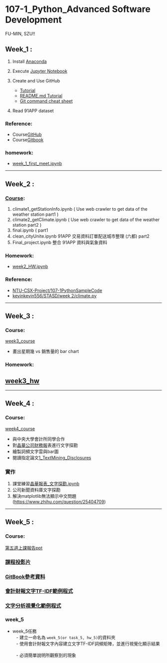 # 107-1_Python_Advanced Software Development
FU-MIN, SZU!!
## Week_1 :
1. Install [Anaconda](https://www.anaconda.com/download/)
2. Execute [Jupyter Notebook](https://jupyter.readthedocs.io/en/latest/install.html#installing-jupyter-using-anaconda-and-conda)
3. Create and Use GitHub
   - [Tutorial](https://git-scm.com/book/zh-tw/v1/%E9%96%8B%E5%A7%8B)
   - [README.md Tutorial](http://xianbai.me/learn-md/article/about/readme.html)
   - [Git command cheat sheet](https://github.com/joshnh/Git-Commands)
   
4. Read 91APP dataset
### Reference:
- Course[GitHub](https://pecu.gitbooks.io/python_/content/)
- Course[Gitbook](https://github.com/NTU-CSX-Project/107-1PythonSampleCode)

### homework:
- [week_1_first_meet.ipynb](https://github.com/sufferming/csxproject/blob/master/week_1/week_1_first_meet.ipynb)
-----
## Week_2 :
### [Course](https://github.com/Hank421Chen/STASD/tree/master/week_2/Courses):
1. climate1_getStationInfo.ipynb ( Use web crawler to get data of the weather station part1 )
2. climate2_getClimate.ipynb ( Use web crawler to get data of the weather station part2 )
3. final.ipynb (   part1
4. clean_cityUnite.ipynb 91APP 交易資料訂單配送城市整理 (六都) part2
5. Final_project.ipynb 整合 91APP 資料與氣象資料
### Homework:
- [week2_HW.ipynb](https://github.com/sufferming/csxproject/blob/master/week_2/week2_HW.ipynb)
### Reference:
- [NTU-CSX-Project/107-1PythonSampleCode](https://github.com/NTU-CSX-Project/107-1PythonSampleCode)
- [kevinkevin556/STASD/week 2/climate.py](https://github.com/kevinkevin556/STASD/blob/master/week%202/climate.py)
-----
## Week_3 :
### Course:
[week3_course](https://github.com/sufferming/csxproject/blob/master/week_3/hw3.ipynb)
- 畫出星期幾 vs 銷售量的 bar chart
### Homework:
[week3_hw](https://github.com/sufferming/csxproject/blob/master/week_3/hw3.ipynb)
- 
-----
## Week_4 :
### Course:
[week4_course](https://github.com/sufferming/csxproject/blob/master/week_4/Week4_2707_Exemple.ipynb)

- 與中央大學會計所同學合作
- 對[晶華公司財務報](https://github.com/sufferming/csxproject/blob/master/week_4/Reports/2707%202017%20晶華.pdf)表進行文字探勘
- 繪製詞頻文字雲與bar圖
- 閱讀指定論文[1_TextMining_Disclosures](https://github.com/NTU-CSX-Project/107-1PythonSampleCode/blob/master/week_4/1_TextMining_Disclosures.pdf)
### 實作
1. 課堂練習[晶華報表_文字探勘.ipynb](https://github.com/sufferming/csxproject/blob/master/week_4/Week4_2707_Exemple.ipynb)
2. 公司新聞資料庫文字探勘
3. 解決matplotlib無法顯示中文問題(https://www.zhihu.com/question/25404709)
-----
## Week_5 :
### Course:
[第五週上課報告ppt](https://github.com/sufferming/csxproject/blob/master/week_4/%E6%98%9F%E6%9C%9F%E4%BA%8C%E4%B8%8B%E5%8D%88%E6%8A%95%E5%BD%B1%E7%89%87%E5%A0%B1%E5%91%8A%E7%89%88.pptx)

### [課程投影片](https://docs.google.com/presentation/d/e/2PACX-1vSeR45V3VruiYltqHetgqwUb3iiEKqUbEXVtptQb4qHVM602ZDNm-Uvkfe35kHyGIovd09RpwKcs_hZ/pub?start=false&loop=false&delayms=3000)

### [GitBook參考資料](https://pecu.gitbooks.io/python_/content/week5.html)

### [會計財報文字TF-IDF範例程式](https://github.com/rt6972177/106-2/blob/master/Week_5/Week_5_TF-IDF.ipynb)

### [文字分析視覺化範例程式](http://brandonrose.org/clustering_mobile)

### week_5

- week_5任務      
    - 建立一命名為 `week_5(or task_5, hw_5)`的資料夾                
    - 使用會計財報文字內容建立文字TF-IDF詞頻矩陣，並進行視覺化顯示結果        
    - 必須簡單說明所觀察到的現象

